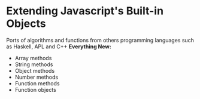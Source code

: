 # Extending Javascript's Built-in Objects
Ports of algorithms and functions from others programming languages such as Haskell, APL and C++
**Everything New:**
* Array methods
* String methods
* Object methods
* Number methods
* Function methods
* Function objects

